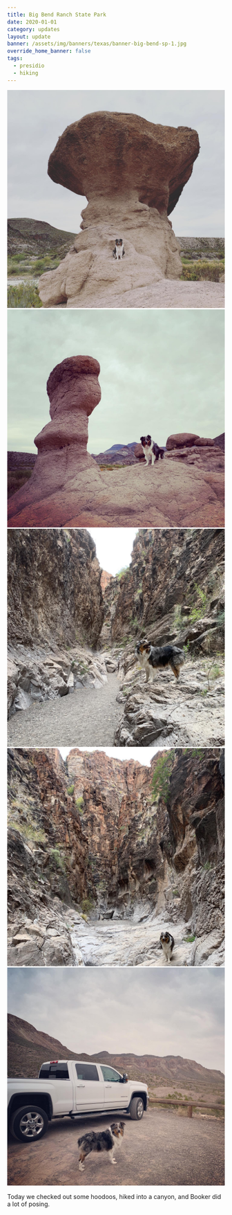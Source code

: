 ```yaml
---
title: Big Bend Ranch State Park
date: 2020-01-01
category: updates
layout: update
banner: /assets/img/banners/texas/banner-big-bend-sp-1.jpg
override_home_banner: false
tags:
  - presidio
  - hiking
---
```


<div class="img-slider">
    <img src="/assets/img/updates/texas/big-bend-sp/1.jpg">
    <img src="/assets/img/updates/texas/big-bend-sp/2.jpg">
    <img src="/assets/img/updates/texas/big-bend-sp/3.jpg">
    <img src="/assets/img/updates/texas/big-bend-sp/4.jpg">
    <img src="/assets/img/updates/texas/big-bend-sp/5.jpg">
</div>

<p class="text-center">
    Today we checked out some hoodoos, hiked into a canyon, and Booker did a lot of posing.
</p>